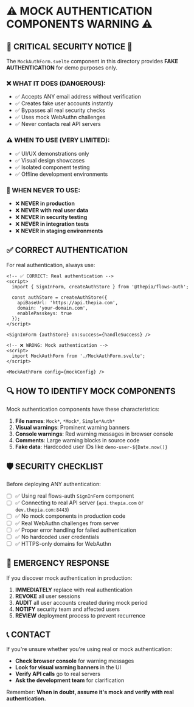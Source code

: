 # ⚠️ MOCK AUTHENTICATION COMPONENTS WARNING ⚠️

## 🚨 CRITICAL SECURITY NOTICE 🚨

The `MockAuthForm.svelte` component in this directory provides **FAKE AUTHENTICATION** for demo purposes only.

### ❌ WHAT IT DOES (DANGEROUS):
- ✅ Accepts ANY email address without verification
- ✅ Creates fake user accounts instantly
- ✅ Bypasses all real security checks
- ✅ Uses mock WebAuthn challenges
- ✅ Never contacts real API servers

### ⚠️ WHEN TO USE (VERY LIMITED):
- ✅ UI/UX demonstrations only
- ✅ Visual design showcases
- ✅ Isolated component testing
- ✅ Offline development environments

### 🚫 WHEN NEVER TO USE:
- ❌ **NEVER in production**
- ❌ **NEVER with real user data**
- ❌ **NEVER in security testing**
- ❌ **NEVER in integration tests**
- ❌ **NEVER in staging environments**

## ✅ CORRECT AUTHENTICATION

For real authentication, always use:

```svelte
<!-- ✅ CORRECT: Real authentication -->
<script>
  import { SignInForm, createAuthStore } from '@thepia/flows-auth';
  
  const authStore = createAuthStore({
    apiBaseUrl: 'https://api.thepia.com',
    domain: 'your-domain.com',
    enablePasskeys: true
  });
</script>

<SignInForm {authStore} on:success={handleSuccess} />
```

```svelte
<!-- ❌ WRONG: Mock authentication -->
<script>
  import MockAuthForm from './MockAuthForm.svelte';
</script>

<MockAuthForm config={mockConfig} />
```

## 🔍 HOW TO IDENTIFY MOCK COMPONENTS

Mock authentication components have these characteristics:

1. **File names**: `Mock*`, `*Mock*`, `Simple*Auth*`
2. **Visual warnings**: Prominent warning banners
3. **Console warnings**: Red warning messages in browser console
4. **Comments**: Large warning blocks in source code
5. **Fake data**: Hardcoded user IDs like `demo-user-${Date.now()}`

## 🛡️ SECURITY CHECKLIST

Before deploying ANY authentication:

- [ ] ✅ Using real flows-auth `SignInForm` component
- [ ] ✅ Connecting to real API server (`api.thepia.com` or `dev.thepia.com:8443`)
- [ ] ✅ No mock components in production code
- [ ] ✅ Real WebAuthn challenges from server
- [ ] ✅ Proper error handling for failed authentication
- [ ] ✅ No hardcoded user credentials
- [ ] ✅ HTTPS-only domains for WebAuthn

## 🚨 EMERGENCY RESPONSE

If you discover mock authentication in production:

1. **IMMEDIATELY** replace with real authentication
2. **REVOKE** all user sessions
3. **AUDIT** all user accounts created during mock period
4. **NOTIFY** security team and affected users
5. **REVIEW** deployment process to prevent recurrence

## 📞 CONTACT

If you're unsure whether you're using real or mock authentication:

- **Check browser console** for warning messages
- **Look for visual warning banners** in the UI
- **Verify API calls** go to real servers
- **Ask the development team** for clarification

Remember: **When in doubt, assume it's mock and verify with real authentication.**
